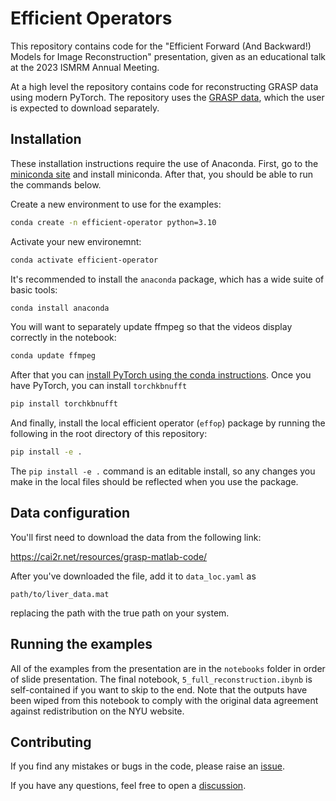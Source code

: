 # Efficient Operators

This repository contains code for the "Efficient Forward (And Backward!) Models
for Image Reconstruction" presentation, given as an educational talk at the
2023 ISMRM Annual Meeting.

At a high level the repository contains code for reconstructing GRASP data
using modern PyTorch. The repository uses the
[GRASP data](https://cai2r.net/resources/grasp-matlab-code/), which the user is
expected to download separately.

## Installation

These installation instructions require the use of Anaconda. First,
go to the [miniconda site](https://docs.conda.io/en/latest/miniconda.html) and
install miniconda. After that, you should be able to run the commands below.

Create a new environment to use for the examples:
```bash
conda create -n efficient-operator python=3.10
```

Activate your new environemnt:
```bash
conda activate efficient-operator
```

It's recommended to install the `anaconda` package, which has a wide suite of
basic tools:
```bash
conda install anaconda
```

You will want to separately update ffmpeg so that the videos display
correctly in the notebook:
```bash
conda update ffmpeg
```

After that you can
[install PyTorch using the conda instructions](https://pytorch.org/get-started/locally/).
Once you have PyTorch, you can install `torchkbnufft`
```bash
pip install torchkbnufft
```

And finally, install the local efficient operator (`effop`) package by running
the following in the root directory of this repository:
```bash
pip install -e .
```
The `pip install -e .` command is an editable install, so any changes you make
in the local files should be reflected when you use the package.

## Data configuration

You'll first need to download the data from the following link:

https://cai2r.net/resources/grasp-matlab-code/

After you've downloaded the file, add it to `data_loc.yaml` as
```
path/to/liver_data.mat
```
replacing the path with the true path on your system.

## Running the examples

All of the examples from the presentation are in the `notebooks` folder in
order of slide presentation. The final notebook, `5_full_reconstruction.ibynb`
is self-contained if you want to skip to the end. Note that the outputs have
been wiped from this notebook to comply with the original data agreement
against redistribution on the NYU website.

## Contributing

If you find any mistakes or bugs in the code, please raise an [issue](https://github.com/mmuckley/2023_ISMRM_Efficient_Operator_Educational/issues).

If you have any questions, feel free to open a [discussion](https://github.com/mmuckley/2023_ISMRM_Efficient_Operator_Educational/discussions).
